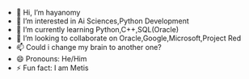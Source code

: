 - 👋 Hi, I’m hayanomy
- 👀 I’m interested in Ai Sciences,Python Development
- 🌱 I’m currently learning Python,C++,SQL(Oracle)
- 💞️ I’m looking to collaborate on Oracle,Google,Microsoft,Project Red
- 📫 Could i change my brain to another one?
- 😄 Pronouns: He/Him
- ⚡ Fun fact: I am Metis

<!---
raiheeo/raiheeo is a ✨ special ✨ repository because its `README.md` (this file) appears on your GitHub profile.
You can click the Preview link to take a look at your changes.
--->
